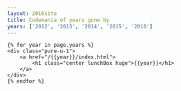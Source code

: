 ```yaml
---
layout: 2016site
title: Codemania of years gone by
years: ['2012', '2013', '2014', '2015', '2016']
---
```


<div class="parallax__layer parallax__layer--base">
<div class="pure-g">

	{% for year in page.years %}
	<div class="pure-u-1">
		<a href="/{{year}}/index.html">
			<h1 class="center lunchBox huge">{{year}}</h1>
		</a>
	</div>
	{% endfor %}

</div>
</div>